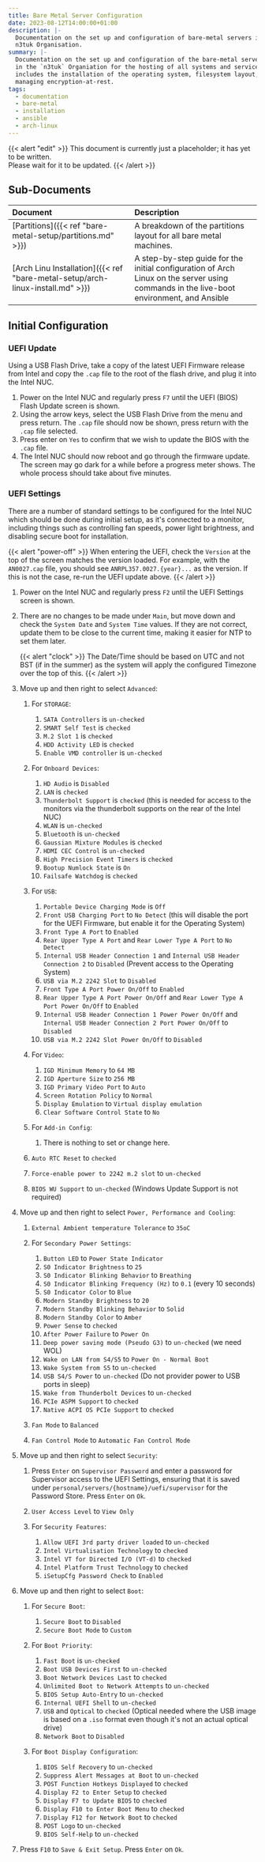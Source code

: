 ```yaml
---
title: Bare Metal Server Configuration
date: 2023-08-12T14:00:00+01:00
description: |-
  Documentation on the set up and configuration of bare-metal servers in the
  n3tuk Organisation.
summary: |-
  Documentation on the set up and configuration of the bare-metal servers used
  in the `n3tuk` Organiation for the hosting of all systems and services. This
  includes the installation of the operating system, filesystem layout, and
  managing encryption-at-rest.
tags:
  - documentation
  - bare-metal
  - installation
  - ansible
  - arch-linux
---
```


{{< alert "edit" >}} This document is currently just a placeholder; it has yet
to be written.<br />Please wait for it to be updated. {{< /alert >}}

## Sub-Documents

| Document                                                                                 | Description                                                                                                                             |
| :--------------------------------------------------------------------------------------- | :-------------------------------------------------------------------------------------------------------------------------------------- |
| [Partitions]({{< ref "bare-metal-setup/partitions.md" >}})                               | A breakdown of the partitions layout for all bare metal machines.                                                                       |
| [Arch&nbsp;Linu&nbsp;Installation]({{< ref "bare-metal-setup/arch-linux-install.md" >}}) | A step-by-step guide for the initial configuration of Arch Linux on the server using commands in the live-boot environment, and Ansible |

## Initial Configuration

### UEFI Update

Using a USB Flash Drive, take a copy of the latest UEFI Firmware release from
Intel and copy the `.cap` file to the root of the flash drive, and plug it into
the Intel NUC.

1. Power on the Intel NUC and regularly press `F7` until the UEFI (BIOS) Flash
   Update screen is shown.
1. Using the arrow keys, select the USB Flash Drive from the menu and press
   return. The `.cap` file should now be shown, press return with the `.cap`
   file selected.
1. Press enter on `Yes` to confirm that we wish to update the BIOS with the
   `.cap` file.
1. The Intel NUC should now reboot and go through the firmware update. The
   screen may go dark for a while before a progress meter shows. The whole
   process should take about five minutes.

### UEFI Settings

There are a number of standard settings to be configured for the Intel NUC which
should be done during initial setup, as it's connected to a monitor, including
things such as controlling fan speeds, power light brightness, and disabling
secure boot for installation.

{{< alert "power-off" >}} When entering the UEFI, check the `Version` at the top
of the screen matches the version loaded. For example, with the `AN0027.cap`
file, you should see `ANRPL357.0027.{year}...` as the version. If this is not
the case, re-run the UEFI update above. {{< /alert >}}

1. Power on the Intel NUC and regularly press `F2` until the UEFI Settings
   screen is shown.

1. There are no changes to be made under `Main`, but move down and check the
   `System Date` and `System Time` values. If they are not correct, update them
   to be close to the current time, making it easier for NTP to set them later.

   {{< alert "clock" >}} The Date/Time should be based on UTC and not BST (if in
   the summer) as the system will apply the configured Timezone over the top of
   this. {{< /alert >}}

1. Move up and then right to select `Advanced`:

   1. For `STORAGE`:

      1. `SATA Controllers` is `un-checked`
      1. `SMART Self Test` is `checked`
      1. `M.2 Slot 1` is `checked`
      1. `HDD Activity LED` is `checked`
      1. `Enable VMD controller` is `un-checked`

   1. For `Onboard Devices`:

      1. `HD Audio` is `Disabled`
      1. `LAN` is `checked`
      1. `Thunderbolt Support` is `checked` (this is needed for access to the
         monitors via the thunderbolt supports on the rear of the Intel NUC)
      1. `WLAN` is `un-checked`
      1. `Bluetooth` is `un-checked`
      1. `Gaussian Mixture Modules` is `checked`
      1. `HDMI CEC Control` is `un-checked`
      1. `High Precision Event Timers` is `checked`
      1. `Bootup Numlock State` is `On`
      1. `Failsafe Watchdog` is `checked`

   1. For `USB`:

      1. `Portable Device Charging Mode` is `Off`
      1. `Front USB Charging Port` to `No Detect` (this will disable the port
         for the UEFI Firmware, but enable it for the Operating System)
      1. `Front Type A Port` to `Enabled`
      1. `Rear Upper Type A Port` and `Rear Lower Type A Port` to `No Detect`
      1. `Internal USB Header Connection 1` and
         `Internal USB Header Connection 2` to `Disabled` (Prevent access to the
         Operating System)
      1. `USB via M.2 2242 Slot` to `Disabled`
      1. `Front Type A Port Power On/Off` to `Enabled`
      1. `Rear Upper Type A Port Power On/Off` and
         `Rear Lower Type A Port Power On/Off` to `Enabled`
      1. `Internal USB Header Connection 1 Power Power On/Off` and
         `Internal USB Header Connection 2 Port Power On/Off` to `Disabled`
      1. `USB via M.2 2242 Slot Power On/Off` to `Disabled`

   1. For `Video`:

      1. `IGD Minimum Memory` to `64 MB`
      1. `IGD Aperture Size` to `256 MB`
      1. `IGD Primary Video Port` to `Auto`
      1. `Screen Rotation Policy` to `Normal`
      1. `Display Emulation` to `Virtual display emulation`
      1. `Clear Software Control State` to `No`

   1. For `Add-in Config`:

      1. There is nothing to set or change here.

   1. `Auto RTC Reset` to `checked`

   1. `Force-enable power to 2242 m.2 slot` to `un-checked`

   1. `BIOS WU Support` to `un-checked` (Windows Update Support is not required)

1. Move up and then right to select `Power, Performance and Cooling`:

   1. `External Ambient temperature Tolerance` to `35oC`

   1. For `Secondary Power Settings`:

      1. `Button LED` to `Power State Indicator`
      1. `S0 Indicator Brightness` to `25`
      1. `S0 Indicator Blinking Behavior` to `Breathing`
      1. `S0 Indicator Blinking Frequency (Hz)` to `0.1` (every 10 seconds)
      1. `S0 Indicator Color` to `Blue`
      1. `Modern Standby Brightness` to `20`
      1. `Modern Standby Blinking Behavior` to `Solid`
      1. `Modern Standby Color` to `Amber`
      1. `Power Sense` to `checked`
      1. `After Power Failure` to `Power On`
      1. `Deep power saving mode (Pseudo G3)` to `un-checked` (we need WOL)
      1. `Wake on LAN from S4/S5` to `Power On - Normal Boot`
      1. `Wake System from S5` to `un-checked`
      1. `USB S4/S Power` to `un-checked` (Do not provider power to USB ports in
         sleep)
      1. `Wake from Thunderbolt Devices` to `un-checked`
      1. `PCIe ASPM Support` to `checked`
      1. `Native ACPI OS PCIe Support` to `checked`

   1. `Fan Mode` to `Balanced`

   1. `Fan Control Mode` to `Automatic Fan Control Mode`

1. Move up and then right to select `Security`:

   1. Press `Enter` on `Supervisor Password` and enter a password for Supervisor
      access to the UEFI Settings, ensuring that it is saved under
      `personal/servers/{hostname}/uefi/supervisor` for the Password Store.
      Press `Enter` on `Ok`.

   1. `User Access Level` to `View Only`

   1. For `Security Features`:

      1. `Allow UEFI 3rd party driver loaded` to `un-checked`
      1. `Intel Virtualisation Technology` to `checked`
      1. `Intel VT for Directed I/O (VT-d)` to `checked`
      1. `Intel Platform Trust Technology` to `checked`
      1. `iSetupCfg Password Check` to `Enabled`

1. Move up and then right to select `Boot`:

   1. For `Secure Boot`:

      1. `Secure Boot` to `Disabled`
      1. `Secure Boot Mode` to `Custom`

   1. For `Boot Priority`:

      1. `Fast Boot` is `un-checked`
      1. `Boot USB Devices First` to `un-checked`
      1. `Boot Network Devices Last` to `checked`
      1. `Unlimited Boot to Network Attempts` to `un-checked`
      1. `BIOS Setup Auto-Entry` to `un-checked`
      1. `Internal UEFI Shell` to `un-checked`
      1. `USB` and `Optical` to `checked` (Optical needed where the USB image is
         based on a `.iso` format even though it's not an actual optical drive)
      1. `Network Boot` to `Disabled`

   1. For `Boot Display Configuration`:

      1. `BIOS Self Recovery` to `un-checked`
      1. `Suppress Alert Messages at Boot` to `un-checked`
      1. `POST Function Hotkeys Displayed` to `checked`
      1. `Display F2 to Enter Setup` to `checked`
      1. `Display F7 to Update BIOS` to `checked`
      1. `Display F10 to Enter Boot Menu` to `checked`
      1. `Display F12 for Network Boot` to `checked`
      1. `POST Logo` to `un-checked`
      1. `BIOS Self-Help` to `un-checked`

1. Press `F10` to `Save & Exit Setup`. Press `Enter` on `Ok`.
